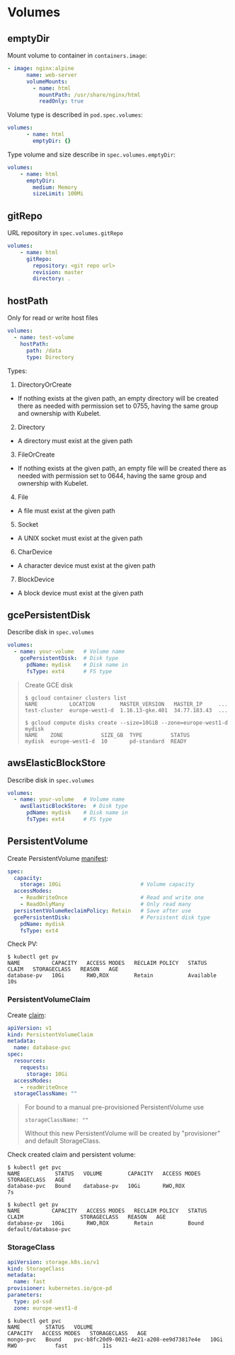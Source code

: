 # Volumes
## emptyDir
Mount volume to container in `containers.image`:
```yaml
- image: nginx:alpine
      name: web-server
      volumeMounts:
        - name: html
          mountPath: /usr/share/nginx/html
          readOnly: true
```
Volume type is described in `pod.spec.volumes`: 
```yaml
volumes:
      - name: html
        emptyDir: {}
```
Type volume and size describe in `spec.volumes.emptyDir`:
```yaml
volumes:
    - name: html
      emptyDir:
        medium: Memory
        sizeLimit: 100Mi
```

## gitRepo
URL repository in `spec.volumes.gitRepo`
```yaml
volumes:
    - name: html
      gitRepo:
        repository: <git repo url>
        revision: master
        directory: .
```

## hostPath
Only for read or write host files
```yaml
volumes:
  - name: test-volume
    hostPath:
      path: /data
      type: Directory
```
Types:
1. DirectoryOrCreate
- If nothing exists at the given path, an empty directory will be created there as needed with permission set to 0755, having the same group and ownership with Kubelet.

2. Directory	
- A directory must exist at the given path
3. FileOrCreate	
- If nothing exists at the given path, an empty file will be created there as needed with permission set to 0644, having the same group and ownership with Kubelet.   
4. File	
- A file must exist at the given path
    
5. Socket	
- A UNIX socket must exist at the given path
    
6. CharDevice	
- A character device must exist at the given path
    
7. BlockDevice	
- A block device must exist at the given path


## gcePersistentDisk
Describe disk in `spec.volumes`
```yaml
volumes:
  - name: your-volume   # Volume name
    gcePersistentDisk:  # Disk type
      pdName: mydisk    # Disk name in 
      fsType: ext4      # FS type
```

>Create GCE disk
>```shell script
>$ gcloud container clusters list
>NAME          LOCATION        MASTER_VERSION   MASTER_IP     ...
>test-cluster  europe-west1-d  1.16.13-gke.401  34.77.183.43  ...
>
>$ gcloud compute disks create --size=10GiB --zone=europe-west1-d mydisk
>NAME    ZONE            SIZE_GB  TYPE         STATUS
>mydisk  europe-west1-d  10       pd-standard  READY
>```

## awsElasticBlockStore

Describe disk in `spec.volumes`
```yaml
volumes:
  - name: your-volume   # Volume name
    awsElasticBlockStore:  # Disk type
      pdName: mydisk    # Disk name in 
      fsType: ext4      # FS type
```

## PersistentVolume

Create PersistentVolume [manifest](https://github.com/artem-shestakov/DevOps_Notes/blob/master/k8s/Volumes/persistentVolume.yaml):
```yaml
spec:
  capacity:
    storage: 10Gi                         # Volume capacity
  accessModes:
    - ReadWriteOnce                       # Read and write one
    - ReadOnlyMany                        # Only read many
  persistentVolumeReclaimPolicy: Retain   # Save after use
  gcePersistentDisk:                      # Persistent disk type
    pdName: mydisk
    fsType: ext4
```

Check PV:
```shell script
$ kubectl get pv
NAME          CAPACITY   ACCESS MODES   RECLAIM POLICY   STATUS      CLAIM   STORAGECLASS   REASON   AGE
database-pv   10Gi       RWO,ROX        Retain           Available                                   10s
```

### PersistentVolumeClaim

Create [claim](https://github.com/artem-shestakov/DevOps_Notes/blob/master/k8s/Volumes/persistentVolumeClaim.yaml):
```yaml
apiVersion: v1
kind: PersistentVolumeClaim
metadata:
  name: database-pvc
spec:
  resources:
    requests:
      storage: 10Gi
  accessModes:
    - readWriteOnce
  storageClassName: ""
```

>For bound to a manual pre-provisioned PersistentVolume use
>```shell script
>storageClassName: ""
>```
>Without this new PersistentVolume will be created by "provisioner" and default StorageClass.

Check created claim and persistent volume:
```shell script
$ kubectl get pvc
NAME           STATUS   VOLUME        CAPACITY   ACCESS MODES   STORAGECLASS   AGE
database-pvc   Bound    database-pv   10Gi       RWO,ROX                       7s

$ kubectl get pv
NAME          CAPACITY   ACCESS MODES   RECLAIM POLICY   STATUS   CLAIM                  STORAGECLASS   REASON   AGE
database-pv   10Gi       RWO,ROX        Retain           Bound    default/database-pvc
```

### StorageClass

```yaml
apiVersion: storage.k8s.io/v1
kind: StorageClass
metadata:
  name: fast
provisioner: kubernetes.io/gce-pd
parameters:
  type: pd-ssd
  zone: europe-west1-d
```

```shell script
$ kubectl get pvc
NAME        STATUS   VOLUME                                     CAPACITY   ACCESS MODES   STORAGECLASS   AGE
mongo-pvc   Bound    pvc-b8fc20d9-0021-4e21-a208-ee9d73817e4e   10Gi       RWO            fast           11s
```